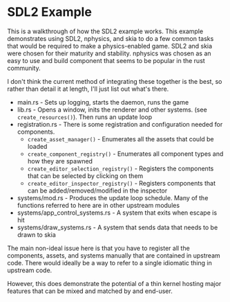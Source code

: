 
# SDL2 Example

This is a walkthrough of how the SDL2 example works. This example demonstrates using SDL2, nphysics, and skia to do a
few common tasks that would be required to make a physics-enabled game. SDL2 and skia were chosen for their maturity
and stability. nphysics was chosen as an easy to use and build component that seems to be popular in the rust community.

I don't think the current method of integrating these together is the best, so rather than detail it at length, I'll
just list out what's there.

 * main.rs - Sets up logging, starts the daemon, runs the game
 * lib.rs - Opens a window, inits the renderer and other systems. (see `create_resources()`). Then runs an update loop
 * registration.rs - There is some registration and configuration needed for components.
     * `create_asset_manager()` - Enumerates all the assets that could be loaded
     * `create_component_registry()` - Enumerates all component types and how they are spawned
     * `create_editor_selection_registry()` - Registers the components that can be selected by clicking on them
     * `create_editor_inspector_registry()` - Registers components that can be added/removed/modified in the inspector
 * systems/mod.rs - Produces the update loop schedule. Many of the functions referred to here are in other upstream
   modules
 * systems/app_control_systems.rs - A system that exits when escape is hit
 * systems/draw_systems.rs - A system that sends data that needs to be drawn to skia

The main non-ideal issue here is that you have to register all the components, assets, and systems manually that are 
contained in upstream code. There would ideally be a way to refer to a single idiomatic thing in upstream code.

However, this does demonstrate the potential of a thin kernel hosting major features that can be mixed and matched by
and end-user.